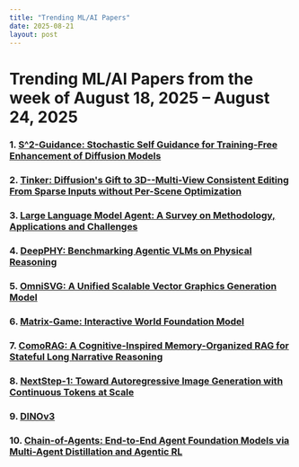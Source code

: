 ```yaml
---
title: "Trending ML/AI Papers"
date: 2025-08-21
layout: post
---
```


# Trending ML/AI Papers from the week of August 18, 2025 – August 24, 2025

### 1. [S^2-Guidance: Stochastic Self Guidance for Training-Free Enhancement of   Diffusion Models](https://huggingface.co/papers/2508.12880)

### 2. [Tinker: Diffusion's Gift to 3D--Multi-View Consistent Editing From   Sparse Inputs without Per-Scene Optimization](https://huggingface.co/papers/2508.14811)

### 3. [Large Language Model Agent: A Survey on Methodology, Applications and   Challenges](https://huggingface.co/papers/2503.21460)

### 4. [DeepPHY: Benchmarking Agentic VLMs on Physical Reasoning](https://huggingface.co/papers/2508.05405)

### 5. [OmniSVG: A Unified Scalable Vector Graphics Generation Model](https://huggingface.co/papers/2504.06263)

### 6. [Matrix-Game: Interactive World Foundation Model](https://huggingface.co/papers/2506.18701)

### 7. [ComoRAG: A Cognitive-Inspired Memory-Organized RAG for Stateful Long   Narrative Reasoning](https://huggingface.co/papers/2508.10419)

### 8. [NextStep-1: Toward Autoregressive Image Generation with Continuous   Tokens at Scale](https://huggingface.co/papers/2508.10711)

### 9. [DINOv3](https://huggingface.co/papers/2508.10104)

### 10. [Chain-of-Agents: End-to-End Agent Foundation Models via Multi-Agent   Distillation and Agentic RL](https://huggingface.co/papers/2508.13167)


